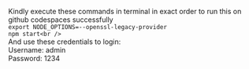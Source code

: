 Kindly execute these commands in terminal in exact order to run this on github codespaces successfully <br />
 ```export NODE_OPTIONS=--openssl-legacy-provider```<br /> ```npm start<br />``` <br />
And use these credentials to login: <br />
Username: admin <br />
Password: 1234
